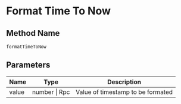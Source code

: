 # Format Time To Now

## Method Name

`formatTimeToNow`

## Parameters

| Name        | Type                     | Description                                  |
| ---------   | -----------------------  | ----------------------                       |
| value       | number \| Rpc            |   Value of timestamp to be formated          |

